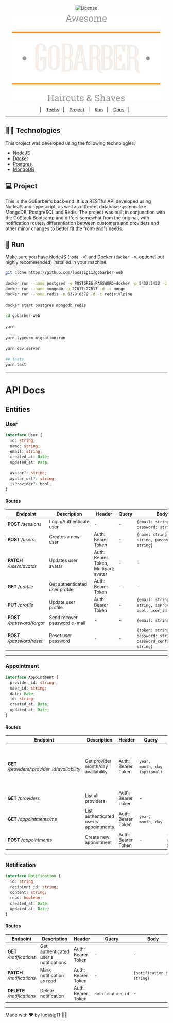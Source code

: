 <p align="center">
  <img alt="License" src="https://img.shields.io/static/v1?label=license&message=MIT&color=8257E5&labelColor=000000">
</p>

<p align="center">
    <img alt="GoBarber" src=".github/logo.svg">
</p>

<p align="center">
  |&nbsp;&nbsp;&nbsp;
  <a href="#-technologies">Techs</a>&nbsp;&nbsp;&nbsp;|&nbsp;&nbsp;&nbsp;
  <a href="#-project">Project</a>&nbsp;&nbsp;&nbsp;|&nbsp;&nbsp;&nbsp;
  <a href="#-run">Run</a>&nbsp;&nbsp;&nbsp;|&nbsp;&nbsp;&nbsp;
  <a href="#-api-docs">Docs</a>&nbsp;&nbsp;&nbsp;|&nbsp;&nbsp;&nbsp;
</p>

---

## 👨‍💻 Technologies

This project was developed using the following technologies:

-   [NodeJS](https://nodejs.org/en/)
-   [Docker](https://www.docker.com/)
-   [Postgres](https://www.postgresql.org/)
-   [MongoDB](https://www.mongodb.com/)

## 💻 Project

This is the GoBarber's back-end. It is a RESTful API developed using NodeJS and Typescript, as well as different database systems like MongoDB, PostgreSQL and Redis.
The project was built in conjunction with the GoStack Bootcamp and differs somewhat from the original, with notification routes, differentiation between customers and providers and other minor changes to better fit the front-end's needs.

## 🚀 Run

Make sure you have NodeJS (`node -v`) and Docker (`docker -v`, optional but highly recommended) installed in your machine.

```bash
git clone https://github.com/lucasig11/gobarber-web                             ## clone the project

docker run --name postgres -e POSTGRES-PASSWORD=docker -p 5432:5432 -d postgres ## create postgres container
docker run --name mongodb -p 27017:27017 -d -t mongo                            ## create mongodb container
docker run --name redis -p 6379:6379 -d -t redis:alpine                         ## create redis container

docker start postgres mongodb redis                                             ## start all the containers

cd gobarber-web                                                                 ## cd into the directory

yarn                                                                            ## install deps

yarn typeorm migration:run                                                      ## run the database migrations

yarn dev:server                                                                 ## start node

## Tests
yarn test
```

---

# API Docs

## Entities

### User

```typescript
interface User {
  id: string;
  name: string;
  email: string;
  created_at: Date;
  updated_at: Date;

  avatar?: string;
  avatar_url?: string;
  isProvider?: bool;
}
```

#### Routes

| **Endpoint**                | **Description**                | **Header**                            | **Query** | **Body**                                                           | **Response**      |
| --------------------------- | ------------------------------ | ------------------------------------- | --------- | ------------------------------------------------------------------ | ----------------- |
| **POST** _/sessions_        | Login/Authenticate user        | -                                     | -         | `{email: string, password: string}`                                | `{User[], token}` |
| **POST** _/users_           | Creates a new user             | Auth: Bearer Token                    | -         | `{name: string, email: string, password: string}`                  | User              |
| **PATCH** _/users/avatar_   | Updates user avatar            | Auth: Bearer Token, Multipart: avatar | -         | -                                                                  | User              |
| **GET** _/profile_          | Get authenticated user profile | Auth: Bearer Token                    | -         | -                                                                  | User              |
| **PUT** _/profile_          | Update user profile            | Auth: Bearer Token                    | -         | `{email: string, name: string, isProvider: bool, user_id: string}` | User              |
| **POST** _/password/forgot_ | Send recover password e-mail   | -                                     | -         | `{email: string}`                                                  | -                 |
| **POST** _/password/reset_  | Reset user password            | -                                     | -         | `{token: string, password: string, password_confirmation: string}` | -                 |

---

### Appointment

```typescript
interface Appointment {
  provider_id: string;
  user_id: string;
  date: Date;
  id: string;
  created_at: Date;
  updated_at: Date;
}
```

#### Routes

| **Endpoint**                                   | **Description**                        | **Header**         | **Query**                     | **Body**                            | **Response**                                                                                                |
| ---------------------------------------------- | -------------------------------------- | ------------------ | ----------------------------- | ----------------------------------- | ----------------------------------------------------------------------------------------------------------- |
| **GET** _/providers/:provider_id/availability_ | Get provider month/day availability    | Auth: Bearer Token | `year, month, day (optional)` | -                                   | `MonthAvailability { {day: 1, available: true}, ...} or Day Availability {{hour: 8, available: true}, ...}` |
| **GET** _/providers_                           | List all providers                     | Auth: Bearer Token | -                             | -                                   | User[]                                                                                                      |
| **GET** _/appointments/me_                     | List authenticated user's appointments | Auth: Bearer Token | `year, month, day`            | -                                   | Appointment[]                                                                                               |
| **POST** _/appointments_                       | Create new appointment                 | Auth: Bearer Token | -                             | `{provider_id: string, date: Date}` | Appointment                                                                                                 |

---

### Notification

```typescript
interface Notification {
  id: string;
  recipient_id: string;
  content: string;
  read: boolean;
  created_at: Date;
  updated_at: Date;
}
```

#### Routes

| **Endpoint**                | **Description**                        | **Header**         | **Query**         | **Body**                    | **Response**   |
| --------------------------- | -------------------------------------- | ------------------ | ----------------- | --------------------------- | -------------- |
| **GET** _/notifications_    | Get authenticated user's notifications | Auth: Bearer Token | -                 | -                           | Notification[] |
| **PATCH** _/notifications_  | Mark notification as read              | Auth: Bearer Token | -                 | `{notification_id: string}` | -              |
| **DELETE** _/notifications_ | Delete notification                    | Auth: Bearer Token | `notification_id` | -                           | -              |

---

Made with ♥ by [lucasig11](https://github.com/lucasig11) 👋🏻
